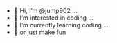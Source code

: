 - 👋 Hi, I’m @jump902 ...
- 👀 I’m interested in coding ...
- 🌱 I’m currently learning coding ....
- 🌱 or just make fun 

<!---
jump902/jump902 is a ✨ special ✨ repository because its `README.md` (this file) appears on your GitHub profile.
You can click the Preview link to take a look at your changes.
--->
